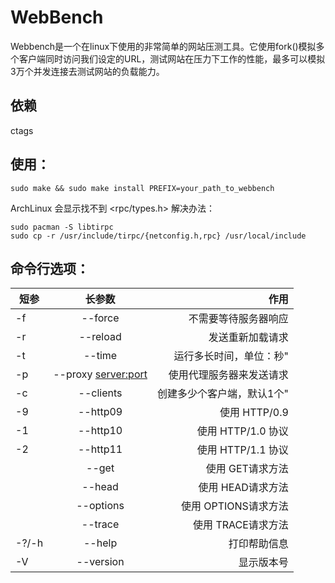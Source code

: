 # WebBench

Webbench是一个在linux下使用的非常简单的网站压测工具。它使用fork()模拟多个客户端同时访问我们设定的URL，测试网站在压力下工作的性能，最多可以模拟3万个并发连接去测试网站的负载能力。

## 依赖
ctags

## 使用：

```shell
sudo make && sudo make install PREFIX=your_path_to_webbench
```

ArchLinux 会显示找不到 <rpc/types.h>
解决办法：
```shell
sudo pacman -S libtirpc
sudo cp -r /usr/include/tirpc/{netconfig.h,rpc} /usr/local/include
```
## 命令行选项：


| 短参        | 长参数           | 作用   |
| ------------- |:-------------:| -----:|
|-f     |--force                |不需要等待服务器响应               | 
|-r     |--reload               |发送重新加载请求                   |
|-t     |--time <sec>           |运行多长时间，单位：秒"            |
|-p     |--proxy <server:port>  |使用代理服务器来发送请求	    |
|-c     |--clients <n>          |创建多少个客户端，默认1个"         |
|-9     |--http09               |使用 HTTP/0.9                      |
|-1     |--http10               |使用 HTTP/1.0 协议                 |
|-2     |--http11               |使用 HTTP/1.1 协议                 |
|       |--get                  |使用 GET请求方法                   |
|       |--head                 |使用 HEAD请求方法                    |
|       |--options              |使用 OPTIONS请求方法               |
|       |--trace                |使用 TRACE请求方法                 |
|-?/-h  |--help                 |打印帮助信息                       |
|-V     |--version              |显示版本号                         |
